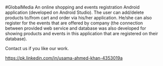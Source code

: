 #GlobalMedia
An online shopping and events registration Android application (developed on Android Studio). The user can add/delete products to/from cart and order via his/her application. He/she can also register for the events that are offered by company (the connection between provided web service and database was also developed for showing products and events in this application that are registered on their database).

Contact us if you like our work.

https://pk.linkedin.com/in/usama-ahmed-khan-4353019a
